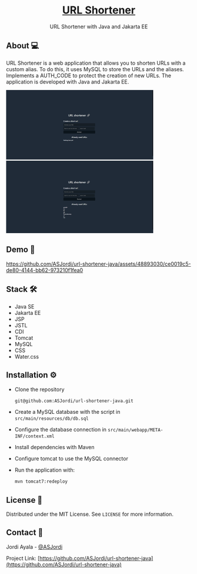 <div align="center">
  <h1 align="center"><a href="https://github.com/ASJordi/url-shortener-java">URL Shortener</a></h1>

  <p align="center">URL Shortener with Java and Jakarta EE</p>
</div>

## About :computer:

URL Shortener is a web application that allows you to shorten URLs with a custom alias. To do this, it uses MySQL to store the URLs and the aliases. Implements a AUTH_CODE to protect the creation of new URLs. The application is developed with Java and Jakarta EE.

<img src="src/main/resources/app01.png" alt="app01" width="400"/>
<img src="src/main/resources/app02.png" alt="app01" width="400"/>

## Demo :movie_camera:

https://github.com/ASJordi/url-shortener-java/assets/48893030/ce0019c5-de80-4144-bb62-973210f1fea0

## Stack :hammer_and_wrench:

* Java SE
* Jakarta EE
* JSP
* JSTL
* CDI
* Tomcat
* MySQL
* CSS
* Water.css

## Installation :gear:

- Clone the repository

  ```bash
  git@github.com:ASJordi/url-shortener-java.git
  ```

- Create a MySQL database with the script in `src/main/resources/db/db.sql`

- Configure the database connection in `src/main/webapp/META-INF/context.xml`

- Install dependencies with Maven

- Configure tomcat to use the MySQL connector

- Run the application with:

  ```bash
  mvn tomcat7:redeploy
  ```

## License :page_facing_up:

Distributed under the MIT License. See `LICENSE` for more information.

## Contact :email:

Jordi Ayala - [@ASJordi](https://twitter.com/ASJordi)

Project Link: [https://github.com/ASJordi/url-shortener-java](https://github.com/ASJordi/url-shortener-java)
